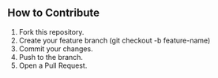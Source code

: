 ## How to Contribute
1. Fork this repository.
2. Create your feature branch (git checkout -b feature-name)
3. Commit your changes.
4. Push to the branch.
5. Open a Pull Request.

